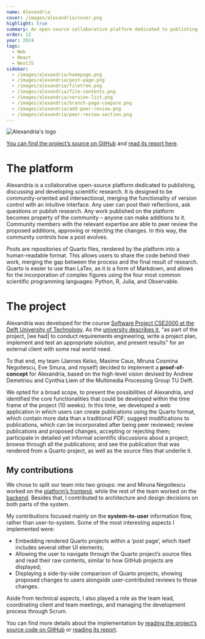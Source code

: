 ```yaml
---
name: Alexandria
cover: /images/alexandria/cover.png
highlight: true
summary: An open-source collaborative platform dedicated to publishing, discussing and developing scientific research. Made for researchers and inspired by Wikipedia and GitHub, with a built-in discussion and peer review system. Developed for the Multimedia Computing Group of TU Delft.
order: 12
year: 2024
tags:
  - Web
  - React
  - NextJS
sidebar:
  - /images/alexandria/homepage.png
  - /images/alexandria/post-page.png
  - /images/alexandria/filetree.png
  - /images/alexandria/file-contents.png
  - /images/alexandria/version-list.png
  - /images/alexandria/branch-page-compare.png
  - /images/alexandria/add-peer-review.png
  - /images/alexandria/peer-review-section.png
---
```


![Alexandria's logo](/images/alexandria/logo.png)

[You can find the project’s source on GitHub](https://github.com/Alexandria-TEMP/Alexandria-Client) and <a href="/attachments/alexandria/Alexandria_Report.pdf">read its report here</a>.

# The platform

Alexandria is a collaborative open-source platform dedicated to publishing, discussing and developing scientific research. It is designed to be community-oriented and intersectional, merging the functionality of version control with an intuitive interface. Any user can post their reflections, ask questions or publish research. Any work published on the platform becomes property of the community – anyone can make additions to it. Community members with the relevant expertise are able to peer review the proposed additions, approving or rejecting the changes. In this way, the community controls how a post evolves.

Posts are repositories of Quarto files, rendered by the platform into a human-readable format. This allows users to share the code behind their work, merging the gap between the process and the final result of research. Quarto is easier to use than LaTex, as it is a form of Markdown, and allows for the incorporation of complex figures using the four most common scientific programming languages: Python, R, Julia, and Observable.

# The project

Alexandria was developed for the course [Software Project CSE2000 at the Delft University of Technology](https://sp.pages.ewi.tudelft.nl/site/). As the [university describes it](https://sp.pages.ewi.tudelft.nl/site/), “as part of the project, \[we had] to conduct requirements engineering, write a project plan, implement and test an appropriate solution, and present results” for an external client with some real world need.

To that end, my team (Jannes Kelso, Maxime Caux, Miruna Cosmina Negoitescu, Eve Smura, and myself) decided to implement a **proof-of-concept** for Alexandria, based on the high-level vision devised by Andrew Demetriou and Cynthia Liem of the Multimedia Processing Group TU Delft.

We opted for a broad scope, to present the possibilities of Alexandria, and identified the core functionalities that could be developed within the time frame of the project (10 weeks). In this time, we developed a web application in which users can create publications using the Quarto format, which contain more data than a traditional PDF; suggest modifications to publications, which can be incorporated after being peer reviewed; review publications and proposed changes, accepting or rejecting them; participate in detailed yet informal scientific discussions about a project; browse through all the publications; and see the publication that was rendered from a Quarto project, as well as the source files that underlie it.

## My contributions

We chose to split our team into two groups: me and Miruna Negoitescu worked on the [platform’s frontend](https://github.com/Alexandria-TEMP/Alexandria-Client), while the rest of the team worked on the [backend](https://github.com/Alexandria-TEMP/Alexandria-Server). Besides that, I contributed to architecture and design decisions on both parts of the system.

My contributions focused mainly on the **system-to-user** information flow, rather than user-to-system. Some of the most interesting aspects I implemented were:

- Embedding rendered Quarto projects within a ‘post page’, which itself includes several other UI elements;
- Allowing the user to navigate through the Quarto project’s source files and read their raw contents, similar to how GitHub projects are displayed;
- Displaying a side-by-side comparison of Quarto projects, showing proposed changes to users alongside user-contributed reviews to those changes.

Aside from technical aspects, I also played a role as the team lead, coordinating client and team meetings, and managing the development process through Scrum.

You can find more details about the implementation by [reading the project’s source code on GitHub](https://github.com/Alexandria-TEMP/Alexandria-Client) or <a href="/attachments/alexandria/Alexandria_Report.pdf">reading its report</a>.
